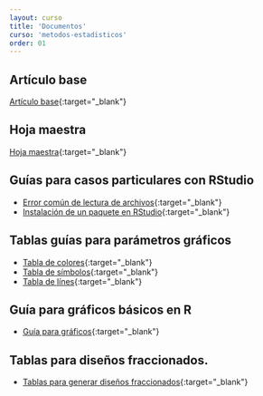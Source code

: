 ```yaml
---
layout: curso
title: 'Documentos'
curso: 'metodos-estadisticos'
order: 01
---
```


## Artículo base

[Artículo base](/metodos-estadisticos/docs/ASystematicApproachtoPlanningforaDesignedIndustrualExperiment.pdf){:target="_blank"}

## Hoja maestra

[Hoja maestra](/metodos-estadisticos/docs/HojaMaestra.pdf){:target="_blank"}

## Guías para casos particulares con RStudio

- [Error común de lectura de archivos](/metodos-estadisticos/docs/ErrorComun.pdf){:target="_blank"}
- [Instalación de un paquete en RStudio](/metodos-estadisticos/docs/instalapaquete.pdf){:target="_blank"}

## Tablas guías para parámetros gráficos

- [Tabla de colores](/metodos-estadisticos/docs/ColorChart.pdf){:target="_blank"}
- [Tabla de símbolos](/metodos-estadisticos/docs/points.png){:target="_blank"}
- [Tabla de línes](/metodos-estadisticos/docs/lines.png){:target="_blank"}

## Guía para gráficos básicos en R

- [Guía para gráficos](/metodos-estadisticos/docs/grafi3.pdf){:target="_blank"}

## Tablas para diseños fraccionados.

- [Tablas para generar diseños fraccionados](/metodos-estadisticos/docs/tablas_fraccionados.pdf){:target="_blank"}



